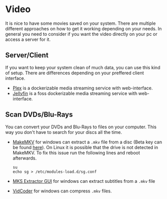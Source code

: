 # Video

It is nice to have some movies saved on your system.
There are multiple different approaches on how to get it working depending on
your needs.
In general you need to consider if you want the video directly on your pc or
access a server for it.

## Server/Client

If you want to keep your system clean of much data, you can use this kind of setup.
There are differences depending on your preffered client interface.

- [Plex](https://www.plex.tv) is a dockerizable media streaming service with web-interface.
- [Jellyfin](./jellyfin.md) is a foss dockerizable media streaming service with web-interface.

## Scan DVDs/Blu-Rays

You can convert your DVDs and Blu-Rays to files on your computer.
This way you don't have to search for your discs all the time.

- [MakeMKV](https://www.makemkv.com) for windows can extract a `.mkv` file from
  a disc (Beta key can be found
  [here](https://www.makemkv.com/forum/viewtopic.php?f=5&t=1053)).
  On Linux it is possible that the drive is not detected in MakeMKV.
  To fix this issue run the following lines and reboot afterwards.

  ```
  su
  echo sg > /etc/modules-load.d/sg.conf
  ```

- [MKS Extractor GUI](https://www.videohelp.vom/software/MKS-Extractor-GUI)
  for windows can extract subtitles from a `.mkv` file
- [VidCoder](https://vidcoder.net) for windows can compress `.mkv` files.
